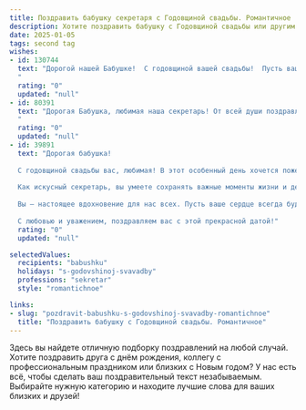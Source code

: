 ```yaml
---
title: Поздравить бабушку секретаря с Годовщиной свадьбы. Романтичное
description: Хотите поздравить бабушку с Годовщиной свадьбы или другим праздником? Наш ИИ создаст незабываемое поздравление, а вы обязательно выделитесь среди других.  
date: 2025-01-05
tags: second tag
wishes:
- id: 130744
  text: "Дорогой нашей Бабушке!  С годовщиной вашей свадьбы!  Пусть ваша любовь, такая же крепкая и нежная, как и много лет назад,  остаётся неизменной маяком в вашей уютной гавани семейного счастья.  Вы – пример истинной любви и верности,  и восхищение вами –  лучшая награда за вашу долгую и прекрасную жизнь, прожитую бок о бок.  Пусть каждый ваш день будет наполнен радостью, теплом и взаимной заботой. Счастья вам, долгих лет жизни и нескончаемой любви!
  "
  rating: "0"
  updated: "null"
- id: 80391
  text: "Дорогая Бабушка, любимая наша секретарь! От всей души поздравляем вас с годовщиной свадьбы! Пусть ваша любовь, как и ваши секреты, остаются вечными и незыблемыми, как и ваша преданность друг другу.
  "
  rating: "0"
  updated: "null"
- id: 39891
  text: "Дорогая бабушка!
  
  С годовщиной свадьбы вас, любимая! В этот особенный день хочется пожелать вам бесконечной любви, душевного тепла и гармонии. Ваш союз — это не просто годы, а целая история, полная ярких моментов и прекрасных воспоминаний.
  
  Как искусный секретарь, вы умеете сохранять важные моменты жизни и делиться ими с близкими. Пусть каждый новый день приносит вам радость, а каждый миг будет наполнен счастьем и заботой друг о друге.
  
  Вы — настоящее вдохновение для нас всех. Пусть ваше сердце всегда будет согрето светом любви, а ваш дом наполнен смехом и счастьем.
  
  С любовью и уважением, поздравляем вас с этой прекрасной датой!"
  rating: "0"
  updated: "null"

selectedValues:
  recipients: "babushku"
  holidays: "s-godovshinoj-svavadby"
  professions: "sekretar"
  style: "romantichnoe"

links:
- slug: "pozdravit-babushku-s-godovshinoj-svavadby-romantichnoe"
  title: "Поздравить бабушку с Годовщиной свадьбы. Романтичное"
---
```


Здесь вы найдете отличную подборку поздравлений на любой случай.
Хотите поздравить друга с днём рождения, коллегу с профессиональным праздником или близких с Новым годом? У нас есть всё, чтобы сделать ваш поздравительный текст незабываемым. Выбирайте нужную категорию и находите лучшие слова для ваших близких и друзей!
